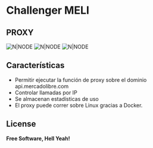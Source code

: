 # Challenger MELI
## PROXY 

![N|NODE](https://cdn.iconscout.com/icon/free/png-256/nodejs-226032.png)
![N|NODE](https://cdn.iconscout.com/icon/free/png-256/redis-4-1175103.png)
![N|NODE](https://encrypted-tbn0.gstatic.com/images?q=tbn:ANd9GcSyTdVLroA4YeFtYP87rT6O71dXKv2lLR1ZFg&usqp=CAU)
 
 
## Características

- Permitir ejecutar la función de proxy sobre el dominio api.mercadolibre.com
- Controlar llamadas por IP
- Se almacenan estadísticas de uso
- El proxy puede correr sobre Linux gracias a Docker.



## License
 
**Free Software, Hell Yeah!**

